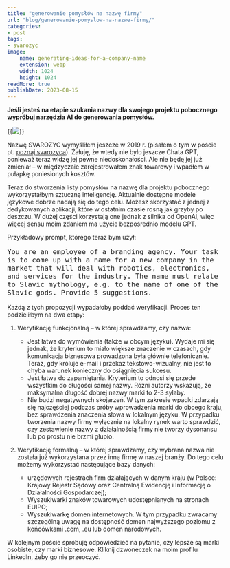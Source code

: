 ```yaml
---
title: "generowanie pomysłów na nazwę firmy"
url: "blog/generowanie-pomyslow-na-nazwe-firmy/"
categories:
- post
tags:
- svarozyc
image:
    name: generating-ideas-for-a-company-name
    extension: webp
    width: 1024
    height: 1024
readMore: true
publishDate: 2023-08-15
---
```

**Jeśli jesteś na etapie szukania nazwy dla swojego projektu pobocznego wypróbuj narzędzia AI do generowania pomysłów.**
<!--more-->
{{<image src="generating-ideas-for-a-company-name.webp" caption="generowanie pomysłów na nazwę firmy" displayCaption="false">}}

Nazwę SVAROZYC wymyśliłem jeszcze w 2019 r. (pisałem o tym w poście pt. [poznaj svarozyca](/blog/poznaj-svarozyca/)). Żałuję, że wtedy nie było jeszcze Chata GPT, ponieważ teraz widzę jej pewne niedoskonałości. Ale nie będę jej już zmieniał – w międzyczaie zarejestrowałem znak towarowy i wpadłem w pułapkę poniesionych kosztów.

Teraz do stworzenia listy pomysłów na nazwę dla projektu pobocznego wykorzystałbym sztuczną inteligencję. Aktualnie dostępne modele językowe dobrze nadają się do tego celu. Możesz skorzystać z jednej z dedykowanych aplikacji, które w ostatnim czasie rosną jak grzyby po deszczu. W dużej części korzystają one jednak z silnika od OpenAI, więc więcej sensu moim zdaniem ma użycie bezpośrednio modelu GPT.

Przykładowy prompt, którego teraz bym użył:
<pre style="white-space: pre-wrap; font-size: 1rem;">You are an employee of a branding agency. Your task is to come up with a name for a new company in the market that will deal with robotics, electronics, and services for the industry. The name must relate to Slavic mythology, e.g. to the name of one of the Slavic gods. Provide 5 suggestions.</pre>

Każdą z tych propozycji wypadałoby poddać weryfikacji. Proces ten podzieliłbym na dwa etapy:
1. Weryfikację funkcjonalną – w której sprawdzamy, czy nazwa:
    * Jest łatwa do wymówienia (także w obcym języku). Wydaje mi się jednak, że kryterium to miało większe znaczenie w czasach, gdy komunikacja biznesowa prowadzona była głównie telefonicznie. Teraz, gdy króluje e-mail i przekaz tekstowo-wizualny, nie jest to chyba warunek konieczny do osiągnięcia sukcesu.
    * Jest łatwa do zapamiętania. Kryterium to odnosi się przede wszystkim do długości samej nazwy. Różni autorzy wskazują, że maksymalna długość dobrej nazwy marki to 2-3 sylaby.
    * Nie budzi negatywnych skojarzeń. W tym zakresie wpadki zdarzają się najczęściej podczas próby wprowadzenia marki do obcego kraju, bez sprawdzenia znaczenia słowa w lokalnym języku. W przypadku tworzenia nazwy firmy wyłącznie na lokalny rynek warto sprawdzić, czy zestawienie nazwy z działalnością firmy nie tworzy dysonansu lub po prostu nie brzmi głupio.

2. Weryfikację formalną – w której sprawdzamy, czy wybrana nazwa nie została już wykorzystana przez inną firmę w naszej branży. Do tego celu możemy wykorzystać następujące bazy danych:
    * urzędowych rejestrach firm działających w danym kraju (w Polsce: Krajowy Rejestr Sądowy oraz Centralną Ewidencję i Informację o Działalności Gospodarczej);
    * Wyszukiwarki znaków towarowych udostępnianych na stronach EUIPO;
    * Wyszukiwarkę domen internetowych. W tym przypadku zwracamy szczególną uwagę na dostępność domen najwyższego poziomu z końcówkami .com, .eu lub domen narodowych.

W kolejnym poście spróbuję odpowiedzieć na pytanie, czy lepsze są marki osobiste, czy marki biznesowe. Kliknij dzwoneczek na moim profilu LinkedIn, żeby go nie przeoczyć.